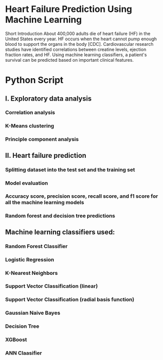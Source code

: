 # Heart Failure Prediction Using Machine Learning
Short Introduction
About 400,000 adults die of heart failure (HF) in the United States every year. HF occurs when the heart cannot pump enough blood to support the organs in the body [CDC]. Cardiovascular research studies have identified correlations between creatine levels, ejection fraction rates, and HF. Using machine learning classifiers, a patient's survival can be predicted based on important clinical features.

# Python Script
## I. Exploratory data analysis

### Correlation analysis
### K-Means clustering
### Principle component analysis
## II. Heart failure prediction

### Splitting dataset into the test set and the training set
### Model evaluation
### Accuracy score, precision score, recall score, and f1 score for all the machine learning models
### Random forest and decision tree predictions
## Machine learning classifiers used:

### Random Forest Classifier
### Logistic Regression
### K-Nearest Neighbors
### Support Vector Classification (linear)
### Support Vector Classification (radial basis function)
### Gaussian Naive Bayes
### Decision Tree
### XGBoost
### ANN Claasifier
